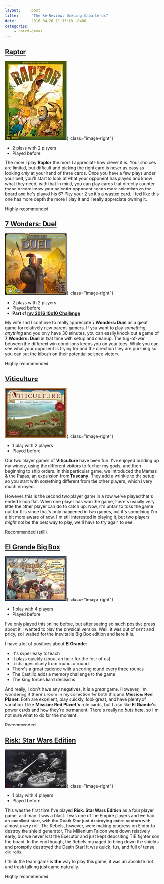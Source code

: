 ```yaml
---
layout:     post
title:      "The Re-Review: Dueling Caballeros"
date:       2016-04-26 11:15:00 -0400
categories:
    - board-games
---
```

## [Raptor](https://boardgamegeek.com/boardgame/177639/raptor "Raptor")

![Raptor](/images/covers/raptor.jpg){: class="image-right"}

- 2 plays with 2 players
- Played before

The more I play **Raptor** the more I appreciate how clever it is. Your choices are limited, but difficult and picking the right card is never as easy as looking _only_ at your hand of three cards. Once you have a few plays under your belt, you'll start to look at what your opponent has played and know what they need, with that in mind, you can play cards that directly counter those needs: know your scientist opponent needs more scientists on the board and he's played his 6? Play your 2 so it's a wasted card. I feel like this one has more depth the more I play it and I really appreciate owning it.

Highly recommended.

## [7 Wonders: Duel](https://boardgamegeek.com/boardgame/173346/7-wonders-duel "7 Wonders: Duel")

![7 Wonders: Duel](/images/covers/7-wonders-duel.jpg){: class="image-right"}

- 2 plays with 2 players
- Played before
- **Part of [my 2016 10x10 Challenge](#)**

My wife and I continue to really appreciate **7 Wonders: Duel** as a great game for relatively new parent-gamers. If you want to play _something, anything_ and you only have 30 minutes, you can easily knock out a game of **7 Wonders: Duel** in that time with setup and cleanup. The tug-of-war between the different win conditions keeps you on your toes. While you can see what your opponent is trying for and the direction they are pursuing so you can put the kibosh on their potential science victory.

Highly recommended.

## [Viticulture](https://boardgamegeek.com/boardgame/128621/viticulture "Viticulture")

![Viticulture](/images/covers/viticulture.jpg){: class="image-right"}

- 1 play with 2 players
- Played before

Our two player games of **Viticulture** have been fun. I've enjoyed building up my winery, using the different visitors to further my goals, and then beginning to ship orders. In this particular game, we introduced the Mamas & the Papas, an expansion from **Tuscany**. They add a wrinkle to the setup so you start with something different from the other players, which I very much enjoyed.

However, this is the second two player game in a row we've played that's ended kinda flat. When one player has won the game, there's usually very little the other player can do to catch up. Now, it's unfair to toss the game out for this since that's only happened in two games, but it's something I'm a bit more aware of now. I'm still interested in playing it, but two players _might_ not be the best way to play, we'll have to try again to see.

Recommended (still).

## [El Grande Big Box](https://boardgamegeek.com/boardgame/171908/el-grande-big-box "El Grande Big Box")

![El Grande](/images/covers/el-grande.jpg){: class="image-right"}

- 1 play with 4 players
- Played before

I've only played this online before, but after seeing so much positive press about it, I wanted to play the physical version. Well, it was out of print and pricy, so I waited for the inevitable Big Box edition and here it is.

I have a lot of positives about **El Grande**:

- It's super easy to teach
- It plays quickly (about an hour for the four of us)
- It changes nicely from round to round
- There's a great cadence with a scoring round every three rounds
- The Castillo adds a memory challenge to the game
- The King forces hard decisions

And really, I don't have any negatives, it is a _great_ game. However, I'm wondering if there's room in my collection for both this and **Mission: Red Planet**. Both are excellent, play quickly, look great, and have plenty of variation. I like **Mission: Red Planet's** role cards, but I also like **El Grande's** power cards and how they're permanent. There's really no _buts_ here, so I'm not sure what to do for the moment.

Recommended.

## [Risk: Star Wars Edition](https://boardgamegeek.com/boardgame/183880/risk-star-wars-edition "Risk: Star Wars Edition")

![Risk: Star Wars Edition](/images/covers/risk-star-wars-edition.jpg){: class="image-right"}

- 1 play with 4 players
- Played before

This was the first time I've played **Risk: Star Wars Edition** as a four player game, and man it was a blast. I was one of the Empire players and we had an excellent start, with the Death Star just destroying entire sectors with almost _every_ roll. The Rebels, however, were making progress on Endor to destroy the shield generator. The Millenium Falcon went down relatively early, but we never lost the Executor and just kept depositing TIE fighter son the board. In the end though, the Rebels managed to bring down the shields and promptly destroyed the Death Star! It was quick, fun, and full of tense die rolls.

I think the team game is **the** way to play this game, it was an absolute riot and trash talking just came naturally.

Highly recommended.

